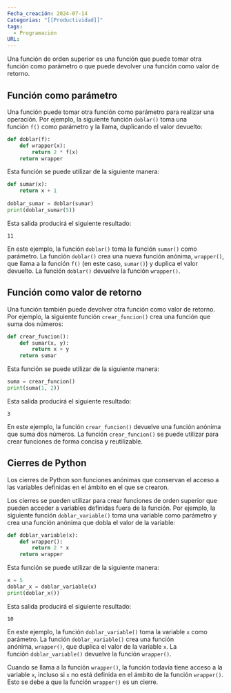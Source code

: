 ```yaml
---
Fecha_creación: 2024-07-14
Categorias: "[[Productividad]]"
tags:
  - Programación
URL:
---
```

Una función de orden superior es una función que puede tomar otra función como parámetro o que puede devolver una función como valor de retorno.

## Función como parámetro

Una función puede tomar otra función como parámetro para realizar una operación. Por ejemplo, la siguiente función `doblar()` toma una función `f()` como parámetro y la llama, duplicando el valor devuelto:


```python
def doblar(f):
	def wrapper(x):
        return 2 * f(x)    
    return wrapper
```

Esta función se puede utilizar de la siguiente manera:


```python
def sumar(x):
	return x + 1
	
doblar_sumar = doblar(sumar)
print(doblar_sumar(5))
```

Esta salida producirá el siguiente resultado:

```
11
```

En este ejemplo, la función `doblar()` toma la función `sumar()` como parámetro. La función `doblar()` crea una nueva función anónima, `wrapper()`, que llama a la función `f()` (en este caso, `sumar()`) y duplica el valor devuelto. La función `doblar()` devuelve la función `wrapper()`.

## Función como valor de retorno

Una función también puede devolver otra función como valor de retorno. Por ejemplo, la siguiente función `crear_funcion()` crea una función que suma dos números:


```python
def crear_funcion():
	def sumar(x, y):
        return x + y
    return sumar
```

Esta función se puede utilizar de la siguiente manera:


```python
suma = crear_funcion()
print(suma(1, 2))
```

Esta salida producirá el siguiente resultado:

```
3
```

En este ejemplo, la función `crear_funcion()` devuelve una función anónima que suma dos números. La función `crear_funcion()` se puede utilizar para crear funciones de forma concisa y reutilizable.


## Cierres de Python

Los cierres de Python son funciones anónimas que conservan el acceso a las variables definidas en el ámbito en el que se crearon.

Los cierres se pueden utilizar para crear funciones de orden superior que pueden acceder a variables definidas fuera de la función. Por ejemplo, la siguiente función `doblar_variable()` toma una variable como parámetro y crea una función anónima que dobla el valor de la variable:


```python
def doblar_variable(x):
	def wrapper():
        return 2 * x
    return wrapper
```

Esta función se puede utilizar de la siguiente manera:


```python
x = 5
doblar_x = doblar_variable(x)
print(doblar_x())
```

Esta salida producirá el siguiente resultado:

```
10
```

En este ejemplo, la función `doblar_variable()` toma la variable `x` como parámetro. La función `doblar_variable()` crea una función anónima, `wrapper()`, que duplica el valor de la variable `x`. La función `doblar_variable()` devuelve la función `wrapper()`.

Cuando se llama a la función `wrapper()`, la función todavía tiene acceso a la variable `x`, incluso si `x` no está definida en el ámbito de la función `wrapper()`. Esto se debe a que la función `wrapper()` es un cierre.